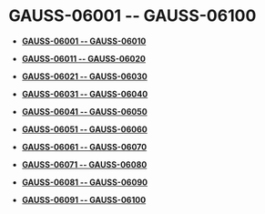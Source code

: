 # GAUSS-06001 -- GAUSS-06100<a name="EN-US_TOPIC_0302073292"></a>

-   **[GAUSS-06001 -- GAUSS-06010](gauss-06001----gauss-06010.md)**  

-   **[GAUSS-06011 -- GAUSS-06020](gauss-06011----gauss-06020.md)**  

-   **[GAUSS-06021 -- GAUSS-06030](gauss-06021----gauss-06030.md)**  

-   **[GAUSS-06031 -- GAUSS-06040](gauss-06031----gauss-06040.md)**  

-   **[GAUSS-06041 -- GAUSS-06050](gauss-06041----gauss-06050.md)**  

-   **[GAUSS-06051 -- GAUSS-06060](gauss-06051----gauss-06060.md)**  

-   **[GAUSS-06061 -- GAUSS-06070](gauss-06061----gauss-06070.md)**  

-   **[GAUSS-06071 -- GAUSS-06080](gauss-06071----gauss-06080.md)**  

-   **[GAUSS-06081 -- GAUSS-06090](gauss-06081----gauss-06090.md)**  

-   **[GAUSS-06091 -- GAUSS-06100](gauss-06091----gauss-06100.md)**  


